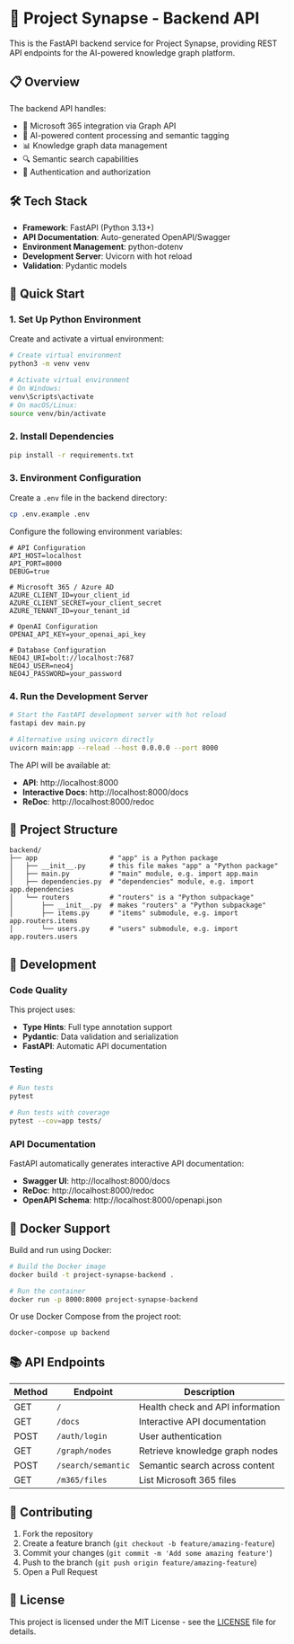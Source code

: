 # 🚀 Project Synapse - Backend API

This is the FastAPI backend service for Project Synapse, providing REST API endpoints for the AI-powered knowledge graph platform.

## 📋 Overview

The backend API handles:

- 🔗 Microsoft 365 integration via Graph API
- 🧠 AI-powered content processing and semantic tagging
- 📊 Knowledge graph data management
- 🔍 Semantic search capabilities
- 🔐 Authentication and authorization

## 🛠️ Tech Stack

- **Framework**: FastAPI (Python 3.13+)
- **API Documentation**: Auto-generated OpenAPI/Swagger
- **Environment Management**: python-dotenv
- **Development Server**: Uvicorn with hot reload
- **Validation**: Pydantic models

## 🚀 Quick Start

### 1. Set Up Python Environment

Create and activate a virtual environment:

```bash
# Create virtual environment
python3 -m venv venv

# Activate virtual environment
# On Windows:
venv\Scripts\activate
# On macOS/Linux:
source venv/bin/activate
```

### 2. Install Dependencies

```bash
pip install -r requirements.txt
```

### 3. Environment Configuration

Create a `.env` file in the backend directory:

```bash
cp .env.example .env
```

Configure the following environment variables:

```env
# API Configuration
API_HOST=localhost
API_PORT=8000
DEBUG=true

# Microsoft 365 / Azure AD
AZURE_CLIENT_ID=your_client_id
AZURE_CLIENT_SECRET=your_client_secret
AZURE_TENANT_ID=your_tenant_id

# OpenAI Configuration
OPENAI_API_KEY=your_openai_api_key

# Database Configuration
NEO4J_URI=bolt://localhost:7687
NEO4J_USER=neo4j
NEO4J_PASSWORD=your_password
```

### 4. Run the Development Server

```bash
# Start the FastAPI development server with hot reload
fastapi dev main.py

# Alternative using uvicorn directly
uvicorn main:app --reload --host 0.0.0.0 --port 8000
```

The API will be available at:

- **API**: http://localhost:8000
- **Interactive Docs**: http://localhost:8000/docs
- **ReDoc**: http://localhost:8000/redoc

## 📁 Project Structure

```
backend/
├── app                  # "app" is a Python package
│   ├── __init__.py      # this file makes "app" a "Python package"
│   ├── main.py          # "main" module, e.g. import app.main
│   ├── dependencies.py  # "dependencies" module, e.g. import app.dependencies
│   └── routers          # "routers" is a "Python subpackage"
│       ├── __init__.py  # makes "routers" a "Python subpackage"
│       ├── items.py     # "items" submodule, e.g. import app.routers.items
│       └── users.py     # "users" submodule, e.g. import app.routers.users
```

## 🔧 Development

### Code Quality

This project uses:

- **Type Hints**: Full type annotation support
- **Pydantic**: Data validation and serialization
- **FastAPI**: Automatic API documentation

### Testing

```bash
# Run tests
pytest

# Run tests with coverage
pytest --cov=app tests/
```

### API Documentation

FastAPI automatically generates interactive API documentation:

- **Swagger UI**: http://localhost:8000/docs
- **ReDoc**: http://localhost:8000/redoc
- **OpenAPI Schema**: http://localhost:8000/openapi.json

## 🐳 Docker Support

Build and run using Docker:

```bash
# Build the Docker image
docker build -t project-synapse-backend .

# Run the container
docker run -p 8000:8000 project-synapse-backend
```

Or use Docker Compose from the project root:

```bash
docker-compose up backend
```

## 📚 API Endpoints

| Method | Endpoint           | Description                      |
| ------ | ------------------ | -------------------------------- |
| GET    | `/`                | Health check and API information |
| GET    | `/docs`            | Interactive API documentation    |
| POST   | `/auth/login`      | User authentication              |
| GET    | `/graph/nodes`     | Retrieve knowledge graph nodes   |
| POST   | `/search/semantic` | Semantic search across content   |
| GET    | `/m365/files`      | List Microsoft 365 files         |

## 🤝 Contributing

1. Fork the repository
2. Create a feature branch (`git checkout -b feature/amazing-feature`)
3. Commit your changes (`git commit -m 'Add some amazing feature'`)
4. Push to the branch (`git push origin feature/amazing-feature`)
5. Open a Pull Request

## 📄 License

This project is licensed under the MIT License - see the [LICENSE](../LICENSE) file for details.
